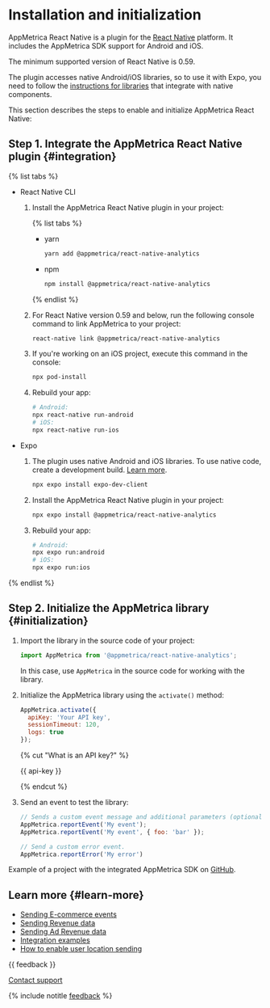 # Installation and initialization

AppMetrica React Native is a plugin for the [React Native](https://reactnative.dev/) platform. It includes the AppMetrica SDK support for Android and iOS.

The minimum supported version of React Native is 0.59.

The plugin accesses native Android/iOS libraries, so to use it with Expo, you need to follow the [instructions for libraries](https://docs.expo.dev/workflow/using-libraries/#determining-third-party-library-compatibility) that integrate with native components.

This section describes the steps to enable and initialize AppMetrica React Native:

## Step 1. Integrate the AppMetrica React Native plugin {#integration}

{% list tabs %}

- React Native CLI

    1. Install the AppMetrica React Native plugin in your project:

        {% list tabs %}

        - yarn

            ```bash translate=no
            yarn add @appmetrica/react-native-analytics
            ```

        - npm

            ```bash translate=no
            npm install @appmetrica/react-native-analytics
            ```

        {% endlist %}

    2. For React Native version 0.59 and below, run the following console command to link AppMetrica to your project:

        ```bash translate=no
        react-native link @appmetrica/react-native-analytics
        ```

    3. If you're working on an iOS project, execute this command in the console:

        ```bash translate=no
        npx pod-install
        ```

    4. Rebuild your app:

        ```bash translate=no
        # Android:
        npx react-native run-android
        # iOS:
        npx react-native run-ios
        ```

- Expo

    1. The plugin uses native Android and iOS libraries. To use native code, create a development build. [Learn more](https://docs.expo.dev/workflow/using-libraries/#determining-third-party-library-compatibility).

        ```bash translate=no
        npx expo install expo-dev-client
        ```

    2. Install the AppMetrica React Native plugin in your project:

        ```bash translate=no
        npx expo install @appmetrica/react-native-analytics
        ```

    3. Rebuild your app:

        ```bash translate=no
        # Android:
        npx expo run:android
        # iOS:
        npx expo run:ios
        ```

{% endlist %}

## Step 2. Initialize the AppMetrica library {#initialization}

1. Import the library in the source code of your project:

    ```javascript translate=no
    import AppMetrica from '@appmetrica/react-native-analytics';
    ```

    In this case, use `AppMetrica` in the source code for working with the library.

2. Initialize the AppMetrica library using the `activate()` method:

    ```javascript translate=no
    AppMetrica.activate({
      apiKey: 'Your API key',
      sessionTimeout: 120,
      logs: true
    });
    ```

    {% cut "What is an API key?" %}

    {{ api-key }}

    {% endcut %}

3. Send an event to test the library:

    ```javascript translate=no
    // Sends a custom event message and additional parameters (optional).
    AppMetrica.reportEvent('My event');
    AppMetrica.reportEvent('My event', { foo: 'bar' });

    // Send a custom error event.
    AppMetrica.reportError('My error')
    ```

Example of a project with the integrated AppMetrica SDK on [GitHub](https://github.com/yandexmobile/react-native-appmetrica/tree/master/example).

## Learn more {#learn-more}

- [Sending E-commerce events](react-native-operations.md#send-ecommerce)
- [Sending Revenue data](react-native-operations.md#send-revenue)
- [Sending Ad Revenue data](react-native-operations.md#send-adrevenue)
- [Integration examples](https://github.com/yandexmobile/react-native-appmetrica/tree/master/example)
- [How to enable user location sending](../../../troubleshooting/troubleshooting.md#region)

{{ feedback }}

<a href="../../../troubleshooting/feedback-new.html">
  <span class="button">Contact support</span>
</a>

{% include notitle [feedback](../../../_includes/feedback-button.md) %}
